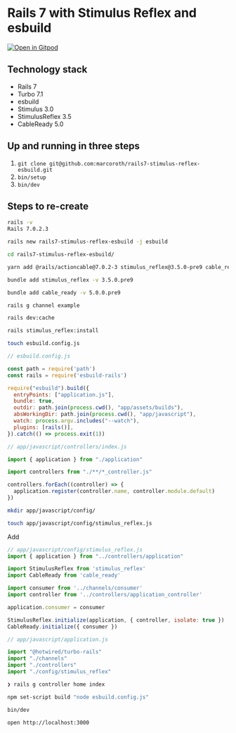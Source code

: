 # Rails 7 with Stimulus Reflex and esbuild

[![Open in Gitpod](https://gitpod.io/button/open-in-gitpod.svg)](https://gitpod.io/#https://github.com/mansakondo/rails7-stimulus-reflex-esbuild)

## Technology stack

* Rails 7
* Turbo 7.1
* esbuild
* Stimulus 3.0
* StimulusReflex 3.5
* CableReady 5.0

## Up and running in three steps

1. `git clone git@github.com:marcoroth/rails7-stimulus-reflex-esbuild.git`
2. `bin/setup`
3. `bin/dev`

## Steps to re-create

```bash
rails -v
Rails 7.0.2.3
```

```bash
rails new rails7-stimulus-reflex-esbuild -j esbuild
```

```bash
cd rails7-stimulus-reflex-esbuild/
```

```bash
yarn add @rails/actioncable@7.0.2-3 stimulus_reflex@3.5.0-pre9 cable_ready@5.0.0-pre9 esbuild-rails
```

```bash
bundle add stimulus_reflex -v 3.5.0.pre9
```

```bash
bundle add cable_ready -v 5.0.0.pre9
```

```bash
rails g channel example
```

```bash
rails dev:cache
```

```bash
rails stimulus_reflex:install
```

```bash
touch esbuild.config.js
```

```js
// esbuild.config.js

const path = require('path')
const rails = require('esbuild-rails')

require("esbuild").build({
  entryPoints: ["application.js"],
  bundle: true,
  outdir: path.join(process.cwd(), "app/assets/builds"),
  absWorkingDir: path.join(process.cwd(), "app/javascript"),
  watch: process.argv.includes("--watch"),
  plugins: [rails()],
}).catch(() => process.exit(1))
```


```js
// app/javascript/controllers/index.js

import { application } from "./application"

import controllers from "./**/*_controller.js"

controllers.forEach((controller) => {
  application.register(controller.name, controller.module.default)
})
```

```bash
mkdir app/javascript/config/
```

```bash
touch app/javascript/config/stimulus_reflex.js
```
Add

```js
// app/javascript/config/stimulus_reflex.js
import { application } from "../controllers/application"

import StimulusReflex from 'stimulus_reflex'
import CableReady from 'cable_ready'

import consumer from '../channels/consumer'
import controller from '../controllers/application_controller'

application.consumer = consumer

StimulusReflex.initialize(application, { controller, isolate: true })
CableReady.initialize({ consumer })
```

```js
// app/javascript/application.js

import "@hotwired/turbo-rails"
import "./channels"
import "./controllers"
import "./config/stimulus_reflex"
```

```bash
❯ rails g controller home index
```

```bash
npm set-script build "node esbuild.config.js"
```

```bash
bin/dev
```

```bash
open http://localhost:3000
```
